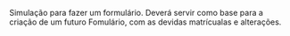 Simulação para fazer um formulário.
    Deverá servir como base para a criação de um futuro Fomulário, com as
    devidas matrícualas e alterações.